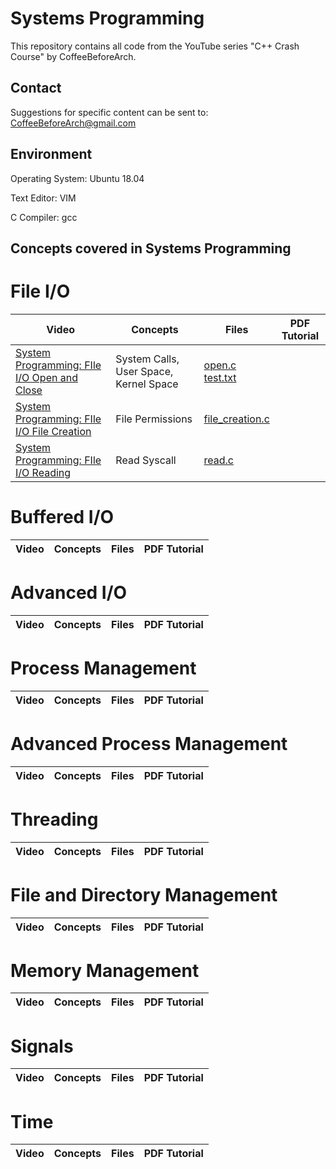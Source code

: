 # Systems Programming
This repository contains all code from the YouTube series "C++ Crash Course" by CoffeeBeforeArch.

## Contact

Suggestions for specific content can be sent to: CoffeeBeforeArch@gmail.com


## Environment 
Operating System: Ubuntu 18.04

Text Editor: VIM

C Compiler: gcc


## Concepts covered in Systems Programming
# File I/O
| Video | Concepts | Files | PDF Tutorial |
| ----- | -------- | ----- | ------------ |
| <a href=https://youtu.be/L8CQmX4VCu4>System Programming: FIle I/O Open and Close</a> | System Calls, User Space, Kernel Space | <a href=https://github.com/CoffeeBeforeArch/systems_programming/blob/master/file_io/open.c>open.c</a><br><a href=https://github.com/CoffeeBeforeArch/systems_programming/blob/master/file_io/test.txt>test.txt</a> | |
| <a href=https://youtu.be/Af-z-zblVDI>System Programming: FIle I/O File Creation</a> | File Permissions | <a href=https://github.com/CoffeeBeforeArch/systems_programming/blob/master/file_io/file_creation.c>file_creation.c</a> | |
| <a href=https://youtu.be/sAqTOkeNtSU>System Programming: FIle I/O Reading</a> | Read Syscall | <a href=https://github.com/CoffeeBeforeArch/systems_programming/blob/master/file_io/read.c>read.c</a> | |

# Buffered I/O
| Video | Concepts | Files | PDF Tutorial |
| ----- | -------- | ----- | ------------ |

# Advanced I/O
| Video | Concepts | Files | PDF Tutorial |
| ----- | -------- | ----- | ------------ |

# Process Management
| Video | Concepts | Files | PDF Tutorial |
| ----- | -------- | ----- | ------------ |

# Advanced Process Management
| Video | Concepts | Files | PDF Tutorial |
| ----- | -------- | ----- | ------------ |

# Threading
| Video | Concepts | Files | PDF Tutorial |
| ----- | -------- | ----- | ------------ |

# File and Directory Management
| Video | Concepts | Files | PDF Tutorial |
| ----- | -------- | ----- | ------------ |

# Memory Management
| Video | Concepts | Files | PDF Tutorial |
| ----- | -------- | ----- | ------------ |

# Signals
| Video | Concepts | Files | PDF Tutorial |
| ----- | -------- | ----- | ------------ |

# Time
| Video | Concepts | Files | PDF Tutorial |
| ----- | -------- | ----- | ------------ |
